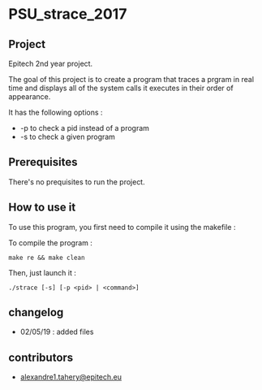# PSU\_strace\_2017

## Project
Epitech 2nd year project.

The goal of this project is to create a program that traces a prgram in real time and displays all of the system calls it executes in their order of appearance.

It has the following options :

* -p to check a pid instead of a program
* -s to check a given program




## Prerequisites
There's no prequisites to run the project.



## How to use it
To use this program, you first need to compile it using the makefile :

To compile the program :    

    make re && make clean


Then, just launch it :

    ./strace [-s] [-p <pid> | <command>]



## changelog
* 02/05/19 : added files



## contributors
* alexandre1.tahery@epitech.eu
